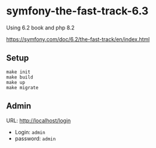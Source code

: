 # symfony-the-fast-track-6.3

Using 6.2 book and php 8.2

https://symfony.com/doc/6.2/the-fast-track/en/index.html

## Setup
```shell
make init
make build
make up
make migrate
```

## Admin
URL: [http://localhost/login](http://localhost/login)

- Login: `admin`
- password: `admin`
